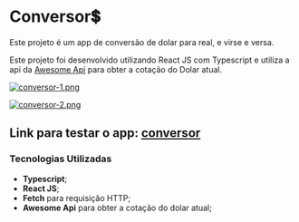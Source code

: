 # Conversor💲
Este projeto é um app de conversão de dolar para real, e virse e versa.

Este projeto foi desenvolvido utilizando React JS com Typescript e utiliza a api da [Awesome Api](https://docs.awesomeapi.com.br/) para obter a cotação do Dolar atual.

[![conversor-1.png](https://i.postimg.cc/BbfCwww8/conversor-1.png)](https://postimg.cc/FdGcYGvm)

[![conversor-2.png](https://i.postimg.cc/8PHbt4d5/conversor-2.png)](https://postimg.cc/dLhd08xP)

## Link para testar o app: [conversor](https://conversor-react-js.vercel.app/)

### Tecnologias Utilizadas

- **Typescript**;
- **React JS**;
- **Fetch** para requisição HTTP;
- **Awesome Api** para obter a cotação do dolar atual;
